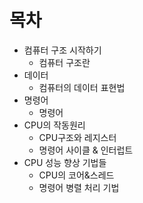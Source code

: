 # 목차

- 컴퓨터 구조 시작하기
  - 컴퓨터 구조란
- 데이터
  - 컴퓨터의 데이터 표현법
- 명령어
  - 명령어
- CPU의 작동원리
  - CPU구조와 레지스터
  - 명령어 사이클 & 인터럽트
- CPU 성능 향상 기법들
  - CPU의 코어&스레드
  - 명령어 병렬 처리 기법
